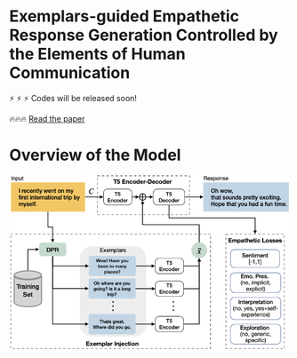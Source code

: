 # Exemplars-guided Empathetic Response Generation Controlled by the Elements of Human Communication

:zap: :zap: :zap: Codes will be released soon!

:fire::fire::fire: [Read the paper](https://arxiv.org/pdf/2106.11791.pdf)

# Overview of the Model

![Alt text](lempex.png?raw=true "Model Architecture")
